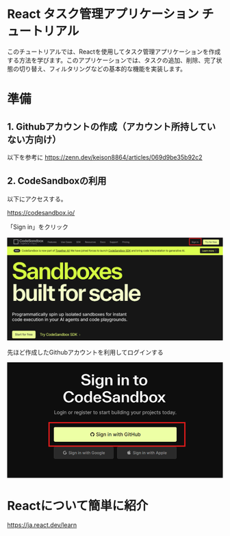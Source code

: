 # React タスク管理アプリケーション チュートリアル

このチュートリアルでは、Reactを使用してタスク管理アプリケーションを作成する方法を学びます。このアプリケーションでは、タスクの追加、削除、完了状態の切り替え、フィルタリングなどの基本的な機能を実装します。

# 準備

## 1. Githubアカウントの作成（アカウント所持していない方向け）
以下を参考に
https://zenn.dev/keison8864/articles/069d9be35b92c2

## 2. CodeSandboxの利用
以下にアクセスする。

https://codesandbox.io/

「Sign in」をクリック

![react](image12.png)

先ほど作成したGithubアカウントを利用してログインする

![react](image13.png)

# Reactについて簡単に紹介
https://ja.react.dev/learn